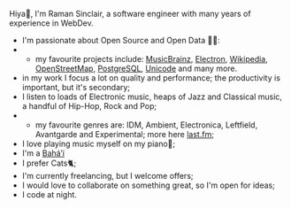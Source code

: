 Hiya👋, I'm Raman Sinclair, a software engineer with many years of experience in WebDev. 

- I'm passionate about Open Source and Open Data 👨‍💻:
- - my favourite projects include: [MusicBrainz](https://github.com/metabrainz/musicbrainz-server), [Electron](https://github.com/electron/electron), [Wikipedia](https://wikipedia.org), [OpenStreetMap](https://www.openstreetmap.org), [PostgreSQL](https://www.postgresql.org), [Unicode](https://home.unicode.org) and many more.
- in my work I focus a lot on quality and performance; the productivity is important, but it's secondary;
- I listen to loads of Electronic music, heaps of Jazz and Classical music, a handful of Hip-Hop, Rock and Pop;
- - my favourite genres are: IDM, Ambient, Electronica, Leftfield, Avantgarde and Experimental; more here [last.fm](https://www.last.fm/user/roman412);
- I love playing music myself on my piano🎹;
- I'm a [Baháʼí](https://en.wikipedia.org/wiki/Bah%C3%A1%CA%BC%C3%AD_Faith)
- I prefer Cats🐈;
- I'm currently freelancing, but I welcome offers;
- I would love to collaborate on something great, so I'm open for ideas;
- I code at night.
